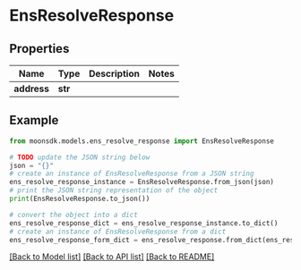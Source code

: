 # EnsResolveResponse


## Properties

Name | Type | Description | Notes
------------ | ------------- | ------------- | -------------
**address** | **str** |  | 

## Example

```python
from moonsdk.models.ens_resolve_response import EnsResolveResponse

# TODO update the JSON string below
json = "{}"
# create an instance of EnsResolveResponse from a JSON string
ens_resolve_response_instance = EnsResolveResponse.from_json(json)
# print the JSON string representation of the object
print(EnsResolveResponse.to_json())

# convert the object into a dict
ens_resolve_response_dict = ens_resolve_response_instance.to_dict()
# create an instance of EnsResolveResponse from a dict
ens_resolve_response_form_dict = ens_resolve_response.from_dict(ens_resolve_response_dict)
```
[[Back to Model list]](../README.md#documentation-for-models) [[Back to API list]](../README.md#documentation-for-api-endpoints) [[Back to README]](../README.md)



